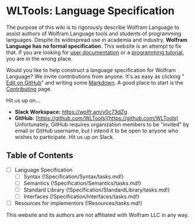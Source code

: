 # WLTools: Language Specification

The purpose of this wiki is to rigorously describe Wolfram Language to assist authors of Wolfram Language tools and students of programming languages. Despite its widespread use in academia and industry, **Wolfram Language has no formal specification**. This website is an attempt to fix that. If you are looking for [user documentation](https://reference.wolfram.com/language/) or a [programming tutorial](http://www.wolfram.com/language/elementary-introduction/2nd-ed/), you are in the wrong place.

Would you like to help construct a language specification for Wolfram Language? We invite contributions from anyone. It's as easy as clicking "<a href="https://github.com/WLTools/LanguageSpec/edit/master/docs/index.md" class="icon icon-github"> Edit on GitHub</a>" and writing some [Markdown](https://github.com/adam-p/markdown-here/wiki/Markdown-Cheatsheet). A good place to start is the [Contributing](Contributing/index.md) page.

Hit us up on...

* **Slack Workspace:** https://wolfr.am/y0c73dZg
* **GitHub:** [https://github.com/WLTools](https://github.com/WLTools) Unfortunately, GitHub requires organization members to be "invited" by email or GitHub username, but I intend it to be open to anyone who wishes to participate. Hit us up on Slack.

## Table of Contents

- [ ] Language Specification
    - [ ] Syntax
{!Specification/Syntax/tasks.md!}
    - [ ] Semantics
{!Specification/Semantics/tasks.md!}
    - [ ] Standard Library
{!Specification/StandardLibrary/tasks.md!}
    - [ ] Interfaces
{!Specification/Interfaces/tasks.md!}
- [ ] Resources for implementors
{!Resources/tasks.md!}

This website and its authors are not affiliated with Wolfram LLC in any way.
